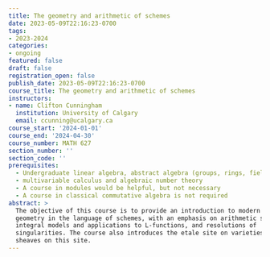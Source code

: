 ```yaml
---
title: The geometry and arithmetic of schemes
date: 2023-05-09T22:16:23-0700
tags:
- 2023-2024
categories:
- ongoing
featured: false
draft: false
registration_open: false
publish_date: 2023-05-09T22:16:23-0700
course_title: The geometry and arithmetic of schemes
instructors:
- name: Clifton Cunningham
  institution: University of Calgary
  email: ccunning@ucalgary.ca
course_start: '2024-01-01'
course_end: '2024-04-30'
course_number: MATH 627
section_number: ''
section_code: ''
prerequisites: 
  - Undergraduate linear algebra, abstract algebra (groups, rings, fields)
  - multivariable calculus and algebraic number theory
  - A course in modules would be helpful, but not necessary
  - A course in classical commutative algebra is not required
abstract: > 
  The objective of this course is to provide an introduction to modern algebraic
  geometry in the language of schemes, with an emphasis on arithmetic schemes,
  integral models and applications to L-functions, and resolutions of
  singularities. The course also introduces the etale site on varieties, and
  sheaves on this site.
---
```

